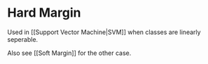 # Hard Margin

Used in [[Support Vector Machine|SVM]] when classes are linearly seperable. 

Also see [[Soft Margin]] for the other case.
